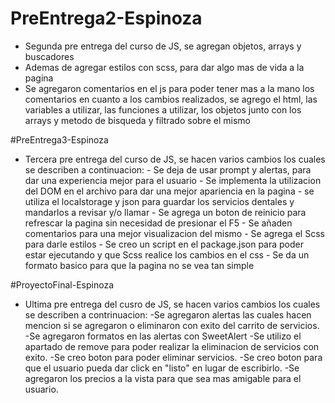 # PreEntrega2-Espinoza
- Segunda pre entrega del curso de JS, se agregan objetos, arrays y buscadores
- Ademas de agregar estilos con scss, para dar algo mas de vida a la pagina
- Se agregaron comentarios en el js para poder tener mas a la mano los comentarios en cuanto a los cambios realizados, se agrego el html, las variables a utilizar, las funciones a utilizar, los objetos junto con los arrays y metodo de bisqueda y filtrado sobre el mismo


#PreEntrega3-Espinoza
- Tercera pre entrega del curso de JS, se hacen varios cambios los cuales se describen a continuacion:
        - Se deja de usar prompt y alertas, para dar una experiencia mejor para el usuario
        - Se implementa la utilizacion del DOM en el archivo para dar una mejor apariencia en la pagina
        - se utiliza el localstorage y json para guardar los servicios dentales y mandarlos a revisar y/o llamar
        - Se agrega un boton de reinicio para refrescar la pagina sin necesidad de presionar el F5
        - Se añaden comentarios para una mejor visualizacion del mismo
        - Se agrega el Scss para darle estilos
        - Se creo un script en el package.json para poder estar ejecutando y que Scss realice los cambios en el css
        - Se da un formato basico para que la pagina no se vea tan simple

#ProyectoFinal-Espinoza
- Ultima pre entrega del cusro de JS, se hacen varios cambios los cuales se describen a contrinuacion:
        -Se agregaron alertas las cuales hacen mencion si se agregaron o eliminaron con exito del carrito de servicios.
        -Se agregaron formatos en las alertas con SweetAlert
        -Se utilizo el apartado de remove para poder realizar la eliminacion de servicios con exito.
        -Se creo boton para poder eliminar servicios.
        -Se creo boton para que el usuario pueda dar click en "listo" en lugar de escribirlo.
        -Se agregaron los precios a la vista para que sea mas amigable para el usuario.
        